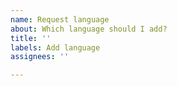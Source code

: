 ```yaml
---
name: Request language
about: Which language should I add?
title: ''
labels: Add language
assignees: ''

---
```



